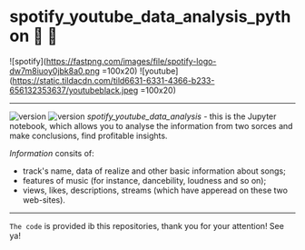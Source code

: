 # spotify_youtube_data_analysis_python :microphone: :musical_keyboard:
![spotify](https://fastpng.com/images/file/spotify-logo-dw7m8iuoy0jbk8a0.png =100x20)
![youtube](https://static.tildacdn.com/tild6631-6331-4366-b233-656132353637/youtubeblack.jpeg =100x20)
____
![version](https://img.shields.io/pypi/v/pandas?color=red)
![version](https://img.shields.io/pypi/v/numpy?color=red)
*spotify_youtube_data_analysis* - this is the Jupyter notebook, which allows you to analyse the information from two sorces and make conclusions, find profitable insights.

*Information* consits of:
- track's name, data of realize and other basic information about songs; 
- features of music (for instance, dancebility, loudness and so on);
- views, likes, descriptions, streams (which have apperead on these two web-sites).
____
`The code` is provided ib this repositories, thank you for your attention!
See ya!
